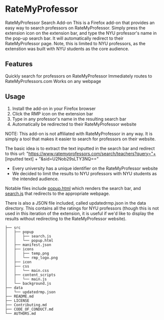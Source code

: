 # RateMyProfessor 
RateMyProfessor Search Add-on
This is a Firefox add-on that provides an easy way to search professors on RateMyProfessor. Simply press the extension icon on the extension bar, and type the NYU professor's name in the pop-up search bar. It will automatically redirect to their RateMyProfessor page. Note, this is limited to NYU professors, as the extenstion was built with NYU students as the core audience.

## Features
Quickly search for professors on RateMyProfessor
Immediately routes to RateMyProfessors.com
Works on any webpage

## Usage
1. Install the add-on in your Firefox browser
2. Click the RMP icon on the extension bar
3. Type in any professor's name in the resulting search bar
4. Automatically be redirected to their RateMyProfessor website

NOTE: This add-on is not affiliated with RateMyProfessor in any way. It is simply a tool that makes it easier to search for professors on their website.

The basic idea is to extract the text inputted in the search bar and redirect to this url: "https://www.ratemyprofessors.com/search/teachers?query="+ [inputted text] + "&sid=U2Nob29sLTY3NQ=="
- Every university has a unique identifier on the RateMyProfessor website
- We decided to limit the results to NYU professors with NYU students as the intended audience.

Notable files include [popup.html](src/popup/popup.html) which renders the search bar, and [search.js](src/popup/search.js) that redirects to the appropriate webpage. 

There is also a JSON file included, called updatedrmp.json in the data directory. This contains all the ratings for NYU professors (though this is not used in this iteration of the extension, it is useful if we'd like to display the results without redirecting to the RateMyProfessor website).

```
├── src
│   ├── popup
│   │   ├── search.js
│   │   └── popup.html
│   ├── manifest.json
│   ├── icons
│   │   ├── temp.png
│   │   └── rmp_logo.png
│   ├── icon
│   ├── css
│   │   └── main.css
│   ├── content_scripts
│   │   └── main.js
│   └── background.js
├── data
│   └── updatedrmp.json
├── README.md
├── LICENSE
├── Contributing.md
├── CODE_OF_CONDUCT.md
└── AUTHORS.md
```